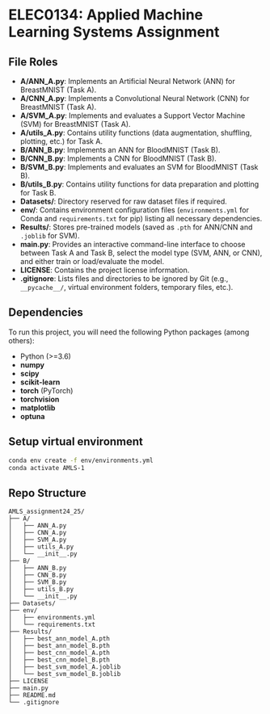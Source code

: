 # ELEC0134: Applied Machine Learning Systems Assignment

## File Roles

- **A/ANN_A.py**: Implements an Artificial Neural Network (ANN) for BreastMNIST (Task A).
- **A/CNN_A.py**: Implements a Convolutional Neural Network (CNN) for BreastMNIST (Task A).
- **A/SVM_A.py**: Implements and evaluates a Support Vector Machine (SVM) for BreastMNIST (Task A).
- **A/utils_A.py**: Contains utility functions (data augmentation, shuffling, plotting, etc.) for Task A.
- **B/ANN_B.py**: Implements an ANN for BloodMNIST (Task B).
- **B/CNN_B.py**: Implements a CNN for BloodMNIST (Task B).
- **B/SVM_B.py**: Implements and evaluates an SVM for BloodMNIST (Task B).
- **B/utils_B.py**: Contains utility functions for data preparation and plotting for Task B.
- **Datasets/**: Directory reserved for raw dataset files if required.
- **env/**: Contains environment configuration files (`environments.yml` for Conda and `requirements.txt` for pip) listing all necessary dependencies.
- **Results/**: Stores pre-trained models (saved as `.pth` for ANN/CNN and `.joblib` for SVM).
- **main.py**: Provides an interactive command-line interface to choose between Task A and Task B, select the model type (SVM, ANN, or CNN), and either train or load/evaluate the model.
- **LICENSE**: Contains the project license information.
- **.gitignore**: Lists files and directories to be ignored by Git (e.g., `__pycache__/`, virtual environment folders, temporary files, etc.).

## Dependencies

To run this project, you will need the following Python packages (among others):

- Python (>=3.6)
- **numpy**
- **scipy**
- **scikit-learn**
- **torch** (PyTorch)
- **torchvision**
- **matplotlib**
- **optuna**

## Setup virtual environment
```bash
conda env create -f env/environments.yml
conda activate AMLS-1
```

## Repo Structure

```plaintext
AMLS_assignment24_25/
├── A/
│   ├── ANN_A.py
│   ├── CNN_A.py
│   ├── SVM_A.py
│   ├── utils_A.py
│   └── __init__.py
├── B/
│   ├── ANN_B.py
│   ├── CNN_B.py
│   ├── SVM_B.py
│   ├── utils_B.py
│   └── __init__.py
├── Datasets/
├── env/
│   ├── environments.yml
│   └── requirements.txt
├── Results/
│   ├── best_ann_model_A.pth
│   ├── best_ann_model_B.pth
│   ├── best_cnn_model_A.pth
│   ├── best_cnn_model_B.pth
│   ├── best_svm_model_A.joblib
│   └── best_svm_model_B.joblib
├── LICENSE
├── main.py
├── README.md
└── .gitignore
```